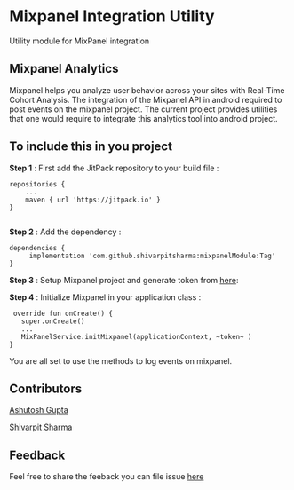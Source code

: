 # Mixpanel Integration Utility
Utility module for MixPanel integration

## Mixpanel Analytics
Mixpanel helps you analyze user behavior across your sites with Real-Time Cohort Analysis. The integration of the Mixpanel API in android required to post events on the mixpanel project. The current project provides utilities that one would require to integrate this analytics tool into android project.

## To include this in you project 

**Step 1** : First add the JitPack repository to your build file :

```
repositories {
    ...
    maven { url 'https://jitpack.io' }
}
    
```
**Step 2** : Add the dependency : 
```
dependencies {
	 implementation 'com.github.shivarpitsharma:mixpanelModule:Tag'
}
```  
**Step 3** : Setup Mixpanel project and generate token from [here](https://mixpanel.com/login/):

**Step 4** : Initialize Mixpanel in your application class :

```
 override fun onCreate() {
   super.onCreate()
   ...
   MixPanelService.initMixpanel(applicationContext, ~token~ )
}

```
You are all set to use the methods to log events on mixpanel.

## Contributors
[Ashutosh Gupta](https://www.linkedin.com/in/ashutosh15/)

[Shivarpit Sharma](https://www.linkedin.com/in/shivarpit-sharma-67541014b/)

## Feedback

Feel free to share the feeback
you can file issue [here](https://github.com/shivarpitsharma/mixpanelModule/issues)
